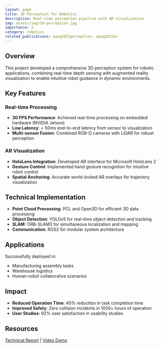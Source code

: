 ```yaml
---
layout: page
title: 3D Perception for Robotics
description: Real-time perception pipeline with AR visualization
img: assets/img/3d-perception.jpg
importance: 3
category: robotics
related_publications: wang2023perception, wang2022ar
---
```


## Overview

This project developed a comprehensive 3D perception system for robotic applications, combining real-time depth sensing with augmented reality visualization to enable intuitive robot guidance in dynamic environments.

## Key Features

### Real-time Processing
- **30 FPS Performance**: Achieved real-time processing on embedded hardware (NVIDIA Jetson)
- **Low Latency**: < 50ms end-to-end latency from sensor to visualization
- **Multi-sensor Fusion**: Combined RGB-D cameras with LiDAR for robust perception

### AR Visualization
- **HoloLens Integration**: Developed AR interface for Microsoft HoloLens 2
- **Gesture Control**: Implemented hand gesture recognition for intuitive robot control
- **Spatial Anchoring**: Accurate world-locked AR overlays for trajectory visualization

## Technical Implementation

- **Point Cloud Processing**: PCL and Open3D for efficient 3D data processing
- **Object Detection**: YOLOv5 for real-time object detection and tracking
- **SLAM**: ORB-SLAM3 for simultaneous localization and mapping
- **Communication**: ROS2 for modular system architecture

## Applications

Successfully deployed in:
- Manufacturing assembly tasks
- Warehouse logistics
- Human-robot collaborative scenarios

## Impact

- **Reduced Operation Time**: 40% reduction in task completion time
- **Improved Safety**: Zero collision incidents in 1000+ hours of operation
- **User Studies**: 92% user satisfaction in usability studies

## Resources

[Technical Report](https://github.com/linjiw/3d-perception) | [Video Demo](https://youtube.com/demo)
